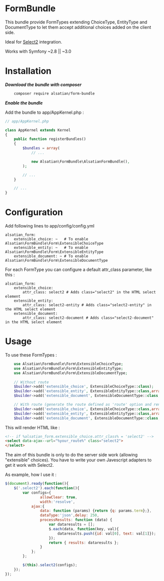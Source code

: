 # FormBundle

This bundle provide FormTypes extending ChoiceType, EntityType and DocumentType to let them accept additional choices added on the client side.

Ideal for [Select2](https://select2.github.io/) integration.

Works with Symfony ~2.8 || ~3.0

Installation
============

***Download the bundle with composer***

``` bash
    composer require alsatian/form-bundle
```

***Enable the bundle***

Add the bundle to app/AppKernel.php :

``` php
// app/AppKernel.php

class AppKernel extends Kernel
{
    public function registerBundles()
    {
        $bundles = array(
            // ...

            new Alsatian\FormBundle\AlsatianFormBundle(),
        );

        // ...
    }

    // ...
}
```

Configuration
=============

Add following lines to app/config/config.yml

```
alsatian_form:
    extensible_choice: ~   # To enable Alsatian\FormBundle\Form\ExtensibleChoiceType
    extensible_entity: ~   # To enable Alsatian\FormBundle\Form\ExtensibleEntityType
    extensible_document: ~ # To enable Alsatian\FormBundle\Form\ExtensibleDocumentType
```    

For each FormType you can configure a default attr_class parameter, like this :

```
alsatian_form:
    extensible_choice:
        attr_class: select2 # Adds class="select2" in the HTML select element
    extensible_entity:
        attr_class: select2-entity # Adds class="select2-entity" in the HTML select element
    extensible_document:
        attr_class: select2-document # Adds class="select2-document" in the HTML select element
```    

Usage
=====

To use these FormTypes :

``` php
    use Alsatian\FormBundle\Form\ExtensibleChoiceType;
    use Alsatian\FormBundle\Form\ExtensibleEntityType;
    use Alsatian\FormBundle\Form\ExtensibleDocumentType;
    
    // Without route
    $builder->add('extensible_choice', ExtensibleChoiceType::class);
    $builder->add('extensible_entity', ExtensibleEntityType::class,array('class'=>'AppBundle:Article','choice_label'=>'name'));
    $builder->add('extensible_document', ExtensibleDocumentType::class,array('class'=>'AppBundle:Article','choice_label'=>'name'));

    // With route (generate the route defined as 'route' option and renders it as 'data-ajax-url' html attribute)
    $builder->add('extensible_choice', ExtensibleChoiceType::class,array('route'=>'ajax_choices'));
    $builder->add('extensible_entity', ExtensibleEntityType::class,array('route'=>'ajax_entities','class'=>'AppBundle:Article','choice_label'=>'name'));
    $builder->add('extensible_document', ExtensibleDocumentType::class,array('route'=>'ajax_documents','class'=>'AppBundle:Article','choice_label'=>'name'));
```

This will render HTML like :
```html
<!-- if %alsatian_form.extensible_choice.attr_class% = 'select2' -->
<select data-ajax--url="%your_route%" class="select2">
</select>
```

The aim of this bundle is only to do the server side work (allowing "extensible" choices).
You have to write your own Javescript adapters to get it work with Select2.

As example, how I use it :

```js
$(document).ready(function(){
	$('.select2').each(function(){
		var configs={
		        allowClear: true,
		        width:'resolve',
			ajax:{
				data: function (params) {return {q: params.term};},
				dataType:'json',delay: 250,
				processResults: function (data) {
					var dataresults = [];
					$.each(data, function(key, val){
						dataresults.push({id: val[0], text: val[1]});
					});
					return { results: dataresults };
				}
			};
		};

		$(this).select2(configs);
	});
});
```
